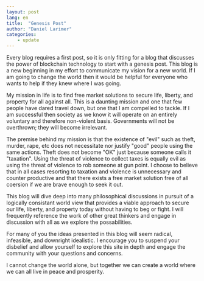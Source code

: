 ```yaml
---
layout: post
lang: en
title:  "Genesis Post"
author: "Daniel Larimer"
categories: 
    - update
---
```

Every blog requires a first post, so it is only fitting for a blog that discusses 
the power of blockchain technology to start with a genesis post.  This blog is a new
beginning in my effort to communicate my vision for a new world.  If I am going
to change the world then it would be helpful for everyone who wants to help if
they knew where I was going.   

<!--more-->

My mission in life is to find free market solutions to secure life, liberty, and
property for all against all.  This is a daunting mission and one that few people
have dared travel down, but one that I am compelled to tackle.  If I am successful
then society as we know it will operate on an entirely voluntary and therefore non-violent
basis.  Governments will not be overthrown; they will become irrelevant.  

The premise behind my mission is that the existence of "evil" such as theft, murder,
rape, etc does not necessitate nor justify "good" people using the same actions.  Theft
does not become "OK" just because someone calls it "taxation".  Using the threat
of violence to collect taxes is equally evil as using the threat of violence to rob
someone at gun point.  I choose to believe that in all cases resorting to taxation 
and violence is unnecessary and counter productive and that there exists a free market
solution free of all coersion if we are brave enough to seek it out.  

This blog will dive deep into many philosophical discussions in pursuit of a
logically consistant world view that provides a viable approach to secure our life,
liberty, and property today without having to beg or fight.  I will frequently
reference the work of other great thinkers and engage in discussion with all as
we explore the possabilities. 

For many of you the ideas presented in this blog will seem radical, infeasible, and
downright idealistic.  I encourage you to suspend your disbelief and allow yourself
to explore this site in depth and engage the community with your questions and concerns. 

I cannot change the world alone, but together we can create a world where we
can all live in peace and prosperity.  
